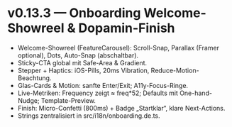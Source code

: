 # v0.13.3 — Onboarding Welcome-Showreel & Dopamin-Finish

- Welcome-Showreel (FeatureCarousel): Scroll-Snap, Parallax (Framer optional), Dots, Auto-Snap (abschaltbar).
- Sticky-CTA global mit Safe-Area & Gradient.
- Stepper + Haptics: iOS-Pills, 20ms Vibration, Reduce-Motion-Beachtung.
- Glas-Cards & Motion: sanfte Enter/Exit; A11y-Focus-Ringe.
- Live-Metriken: Frequency zeigt ≈ freq*52; Defaults mit One-hand-Nudge; Template-Preview.
- Finish: Micro-Confetti (800ms) + Badge „Startklar“, klare Next-Actions.
- Strings zentralisiert in src/i18n/onboarding.de.ts.
